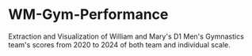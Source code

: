# WM-Gym-Performance

Extraction and Visualization of William and Mary's D1 Men's Gymnastics team's scores from 2020 to 2024 of both team and individual scale.
